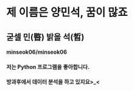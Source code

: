 # 제 이름은 양민석, 꿈이 많죠
## 굳셀 민(暋) 밝을 석(晳)

**minseok06/minseok06**

#### 저는 Python 프로그램을 좋아합니다.
#### 방과후에서 데이터 분석을 하고 있지요>_<

